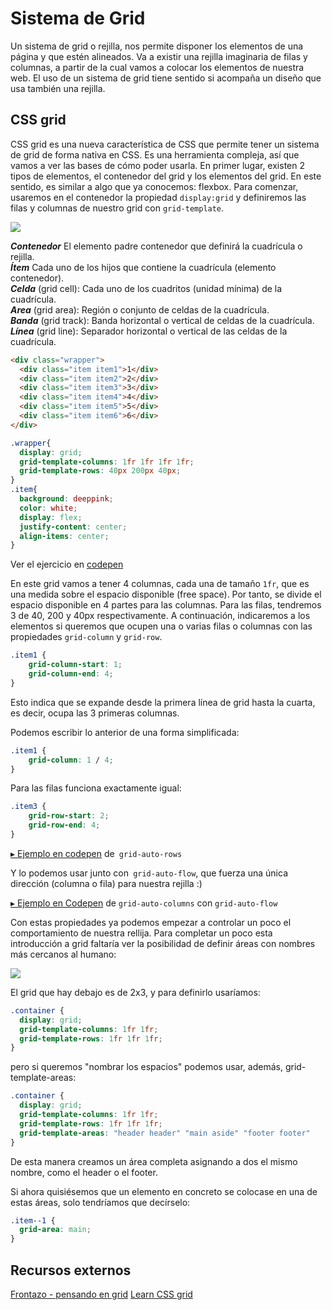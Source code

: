 # Sistema de Grid

Un sistema de grid o rejilla, nos permite disponer los elementos de una página y que estén alineados. Va a existir una rejilla imaginaria de filas y columnas, a partir de la cual vamos a colocar los elementos de nuestra web. El uso de un sistema de grid tiene sentido si acompaña un diseño que usa también una rejilla.

## 

## CSS grid
CSS grid es una nueva característica de CSS que permite tener un sistema de grid de forma nativa en CSS. Es una herramienta compleja, así que vamos a ver las bases de cómo poder usarla.
En primer lugar, existen 2 tipos de elementos, el contenedor del grid y los elementos del grid. En este sentido, es similar a algo que ya conocemos: flexbox.
Para comenzar, usaremos en el contenedor la propiedad `display:grid` y definiremos las filas y columnas de nuestro grid con `grid-template`. 

![](https://lenguajecss.com/css/maquetacion-y-colocacion/grid-css/grid-css-conceptos.png)

***Contenedor*** El elemento padre contenedor que definirá la cuadrícula o rejilla.<br>
***Ítem*** Cada uno de los hijos que contiene la cuadrícula (elemento contenedor).<br>
***Celda*** (grid cell): Cada uno de los cuadritos (unidad mínima) de la cuadrícula.<br>
***Area*** (grid area): Región o conjunto de celdas de la cuadrícula.<br>
***Banda*** (grid track): Banda horizontal o vertical de celdas de la cuadrícula.<br>
***Línea*** (grid line): Separador horizontal o vertical de las celdas de la cuadrícula.<br>

```html
<div class="wrapper">
  <div class="item item1">1</div>
  <div class="item item2">2</div>
  <div class="item item3">3</div>
  <div class="item item4">4</div>
  <div class="item item5">5</div>
  <div class="item item6">6</div>
</div>
```
```css
.wrapper{
  display: grid;
  grid-template-columns: 1fr 1fr 1fr 1fr;
  grid-template-rows: 40px 200px 40px;
}
.item{
  background: deeppink;
  color: white;
  display: flex;
  justify-content: center;
  align-items: center;
}
```
Ver el ejercicio en [codepen](https://codepen.io/adalab/pen/JMXwbL?editors=1100)

En este grid vamos a tener 4 columnas, cada una de tamaño `1fr`, que es una medida sobre el espacio disponible (free space). Por tanto, se divide el espacio disponible en 4 partes para las columnas. Para las filas, tendremos 3 de 40, 200 y 40px respectivamente.
A continuación, indicaremos a los elementos si queremos que ocupen una o varias filas o columnas con las propiedades `grid-column` y `grid-row`.

```css
.item1 {
    grid-column-start: 1;
    grid-column-end: 4;
}
```
Esto indica que se expande desde la primera línea de grid hasta la cuarta, es decir, ocupa las 3 primeras columnas.

Podemos escribir lo anterior de una forma simplificada:

```css
.item1 {
    grid-column: 1 / 4;
}
```

Para las filas funciona exactamente igual:

```css
.item3 {
    grid-row-start: 2;
    grid-row-end: 4;
}
```

[▸ Ejemplo en codepen](https://codepen.io/adalab/pen/YLEYxg?editors=1100) de` grid-auto-rows`

Y lo podemos usar junto con` grid-auto-flow`, que fuerza una única dirección (columna o fila) para nuestra rejilla :)

[▸ Ejemplo en Codepen](https://codepen.io/adalab/pen/zjPpma) de `grid-auto-columns` con `grid-auto-flow`

Con estas propiedades ya podemos empezar a controlar un poco el comportamiento de nuestra rellija. Para completar un poco esta introducción a grid faltaría ver la posibilidad de definir áreas con nombres más cercanos al humano:

![](https://res.cloudinary.com/db9wh5uvt/image/upload/v1625957227/image_3_ujpcbu.png)

El grid que hay debajo es de 2x3, y para definirlo usaríamos:
```css
.container {
  display: grid;
  grid-template-columns: 1fr 1fr;
  grid-template-rows: 1fr 1fr 1fr;
}
```

pero si queremos "nombrar los espacios" podemos usar, además, grid-template-areas:
```css
.container {
  display: grid;
  grid-template-columns: 1fr 1fr;
  grid-template-rows: 1fr 1fr 1fr;
  grid-template-areas: "header header" "main aside" "footer footer"
}
```

De esta manera creamos un área completa asignando a dos el mismo nombre, como el header o el footer.

Si ahora quisiésemos que un elemento en concreto se colocase en una de estas áreas, solo tendríamos que decírselo:

```css
.item--1 {
  grid-area: main;
}
```

## Recursos externos

[Frontazo - pensando en grid](https://vimeo.com/98141102)
[Learn CSS grid](https://learncssgrid.com/)